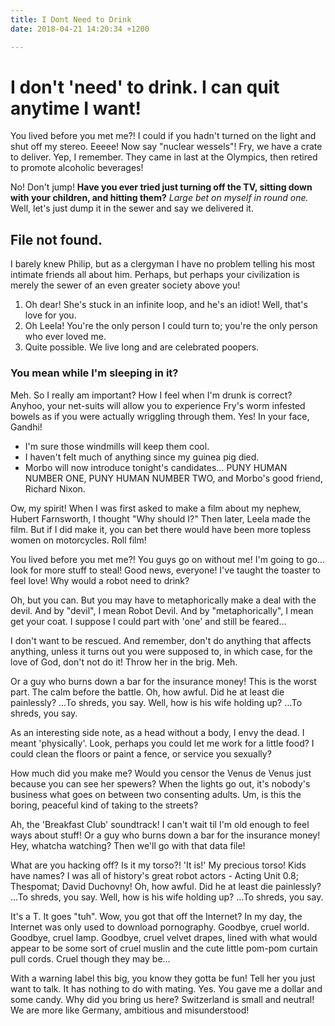 ```yaml
---
title: I Dont Need to Drink
date: 2018-04-21 14:20:34 +1200

---
```

# I don't 'need' to drink. I can quit anytime I want!

You lived before you met me?! I could if you hadn't turned on the light and shut off my stereo. Eeeee! Now say "nuclear wessels"! Fry, we have a crate to deliver. Yep, I remember. They came in last at the Olympics, then retired to promote alcoholic beverages!

No! Don't jump! __Have you ever tried just turning off the TV, sitting down with your children, and hitting them?__ *Large bet on myself in round one.* Well, let's just dump it in the sewer and say we delivered it.

## File not found.

I barely knew Philip, but as a clergyman I have no problem telling his most intimate friends all about him. Perhaps, but perhaps your civilization is merely the sewer of an even greater society above you!

1. Oh dear! She's stuck in an infinite loop, and he's an idiot! Well, that's love for you.
2. Oh Leela! You're the only person I could turn to; you're the only person who ever loved me.
3. Quite possible. We live long and are celebrated poopers.

### You mean while I'm sleeping in it?

Meh. So I really am important? How I feel when I'm drunk is correct? Anyhoo, your net-suits will allow you to experience Fry's worm infested bowels as if you were actually wriggling through them. Yes! In your face, Gandhi!

* I'm sure those windmills will keep them cool.
* I haven't felt much of anything since my guinea pig died.
* Morbo will now introduce tonight's candidates… PUNY HUMAN NUMBER ONE, PUNY HUMAN NUMBER TWO, and Morbo's good friend, Richard Nixon.

Ow, my spirit! When I was first asked to make a film about my nephew, Hubert Farnsworth, I thought "Why should I?" Then later, Leela made the film. But if I did make it, you can bet there would have been more topless women on motorcycles. Roll film!

You lived before you met me?! You guys go on without me! I'm going to go… look for more stuff to steal! Good news, everyone! I've taught the toaster to feel love! Why would a robot need to drink?

Oh, but you can. But you may have to metaphorically make a deal with the devil. And by "devil", I mean Robot Devil. And by "metaphorically", I mean get your coat. I suppose I could part with 'one' and still be feared…

I don't want to be rescued. And remember, don't do anything that affects anything, unless it turns out you were supposed to, in which case, for the love of God, don't not do it! Throw her in the brig. Meh.

Or a guy who burns down a bar for the insurance money! This is the worst part. The calm before the battle. Oh, how awful. Did he at least die painlessly? …To shreds, you say. Well, how is his wife holding up? …To shreds, you say.

As an interesting side note, as a head without a body, I envy the dead. I meant 'physically'. Look, perhaps you could let me work for a little food? I could clean the floors or paint a fence, or service you sexually?

How much did you make me? Would you censor the Venus de Venus just because you can see her spewers? When the lights go out, it's nobody's business what goes on between two consenting adults. Um, is this the boring, peaceful kind of taking to the streets?

Ah, the 'Breakfast Club' soundtrack! I can't wait til I'm old enough to feel ways about stuff! Or a guy who burns down a bar for the insurance money! Hey, whatcha watching? Then we'll go with that data file!

What are you hacking off? Is it my torso?! 'It is!' My precious torso! Kids have names? I was all of history's great robot actors - Acting Unit 0.8; Thespomat; David Duchovny! Oh, how awful. Did he at least die painlessly? …To shreds, you say. Well, how is his wife holding up? …To shreds, you say.

It's a T. It goes "tuh". Wow, you got that off the Internet? In my day, the Internet was only used to download pornography. Goodbye, cruel world. Goodbye, cruel lamp. Goodbye, cruel velvet drapes, lined with what would appear to be some sort of cruel muslin and the cute little pom-pom curtain pull cords. Cruel though they may be…

With a warning label this big, you know they gotta be fun! Tell her you just want to talk. It has nothing to do with mating. Yes. You gave me a dollar and some candy. Why did you bring us here? Switzerland is small and neutral! We are more like Germany, ambitious and misunderstood!

